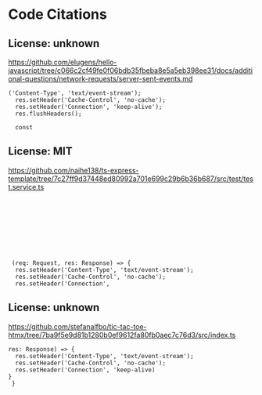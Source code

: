 # Code Citations

## License: unknown
https://github.com/elugens/hello-javascript/tree/c066c2cf49fe0f06bdb35fbeba8e5a5eb398ee31/docs/additional-questions/network-requests/server-sent-events.md

```
('Content-Type', 'text/event-stream');
  res.setHeader('Cache-Control', 'no-cache');
  res.setHeader('Connection', 'keep-alive');
  res.flushHeaders();

  const
```


## License: MIT
https://github.com/naihe138/ts-express-template/tree/7c27ff9d37448ed80992a701e699c29b6b36b687/src/test/test.service.ts

```









 (req: Request, res: Response) => {
  res.setHeader('Content-Type', 'text/event-stream');
  res.setHeader('Cache-Control', 'no-cache');
  res.setHeader('Connection',
```


## License: unknown
https://github.com/stefanalfbo/tic-tac-toe-htmx/tree/7ba9f5e9d81b1280b0ef9612fa80fb0aec7c76d3/src/index.ts

```
res: Response) => {
  res.setHeader('Content-Type', 'text/event-stream');
  res.setHeader('Cache-Control', 'no-cache');
  res.setHeader('Connection', 'keep-alive)
}
 }
```


